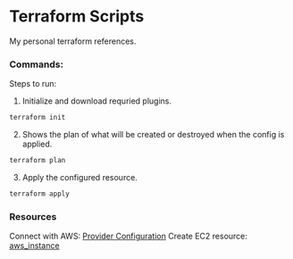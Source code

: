# Terraform Scripts
My personal terraform references.

### Commands:

Steps to run:
1) Initialize and download requried plugins.
```bash
terraform init
```
2) Shows the plan of what will be created or destroyed when the config is applied. 
```bash 
terraform plan
```
3) Apply the configured resource.
```bash 
terraform apply
```

### Resources

Connect with AWS: [Provider Configuration](git@github.com:Harshak777/terraform_scripts.git)
Create EC2 resource: [aws_instance](https://registry.terraform.io/providers/hashicorp/aws/latest/docs/resources/instance)

